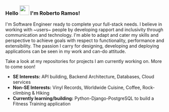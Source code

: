 ### Hello <img src="https://raw.githubusercontent.com/MartinHeinz/MartinHeinz/master/wave.gif" width="30px"> I'm Roberto Ramos!

<p>I'm Software Engineer ready to complete your full-stack needs. I believe in working with ~users~ people by developing rapport and inclusivity through communication and technology. I'm able to adapt and cater my skills and perspective to achieve goals with respect to functionality, performance and extensibility. The passion I carry for designing, developing and deploying applications can be seen in my work and can-do attitude.

Take a look at my repositories for projects I am currently working on. More to come soon!

* <strong>SE Interests:</strong> API building, Backend Architecture, Databases, Cloud services
* <strong>Non-SE Interests:</strong> Vinyl Records, Worldwide Cuisine, Coffee, Rock-climbing & Hiking
* <strong>Currently learning/building:</strong> Python-Django-PostgreSQL to build a Fitness Training application
<p>
